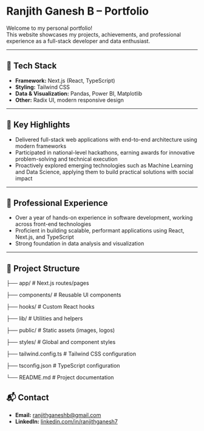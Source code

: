 # Ranjith Ganesh B – Portfolio

Welcome to my personal portfolio!  
This website showcases my projects, achievements, and professional experience as a full-stack developer and data enthusiast.

---

## 🚀 Tech Stack

- **Framework:** Next.js (React, TypeScript)  
- **Styling:** Tailwind CSS  
- **Data & Visualization:** Pandas, Power BI, Matplotlib  
- **Other:** Radix UI, modern responsive design  

---

## 🌟 Key Highlights

- Delivered full-stack web applications with end-to-end architecture using modern frameworks  
- Participated in national-level hackathons, earning awards for innovative problem-solving and technical execution  
- Proactively explored emerging technologies such as Machine Learning and Data Science, applying them to build practical solutions with social impact  

---

## 💼 Professional Experience

- Over a year of hands-on experience in software development, working across front-end technologies  
- Proficient in building scalable, performant applications using React, Next.js, and TypeScript  
- Strong foundation in data analysis and visualization  

---

## 📂 Project Structure

├── app/ # Next.js routes/pages

├── components/ # Reusable UI components

├── hooks/ # Custom React hooks

├── lib/ # Utilities and helpers

├── public/ # Static assets (images, logos)

├── styles/ # Global and component styles

├── tailwind.config.ts # Tailwind CSS configuration

├── tsconfig.json # TypeScript configuration

└── README.md # Project documentation

## 📬 Contact

- **Email:** [ranjithganeshb@gmail.com](mailto:ranjithganeshb@gmail.com)  
- **LinkedIn:** [linkedin.com/in/ranjithganesh7](https://linkedin.com/in/ranjithganesh7)
